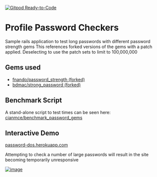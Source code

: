 [![Gitpod Ready-to-Code](https://img.shields.io/badge/Gitpod-Ready--to--Code-blue?logo=gitpod)](https://gitpod.io/#https://github.com/cianmce/profile_password_checkers) 

# Profile Password Checkers

Sample rails application to test long passwords with different password strength gems
This references forked versions of the gems with a patch applied. Deselecting to use the patch sets to limit to 100,000,000

## Gems used
 - [fnando/password_strength (forked)](https://github.com/cianmce/password_strength)
 - [bdmac/strong_password (forked)](https://github.com/cianmce/strong_password)

## Benchmark Script
A stand-alone script to test times can be seen here: [cianmce/benchmark_password_gems](https://github.com/cianmce/benchmark_password_gems)

## Interactive Demo
[password-dos.herokuapp.com](https://password-dos.herokuapp.com/)

Attempting to check a number of large passwords will result in the site becoming temporarily unresponsive

[![image](https://user-images.githubusercontent.com/4098222/46259901-34f0a900-c4d7-11e8-9ada-f810f14a15e9.png)](https://password-dos.herokuapp.com/)
